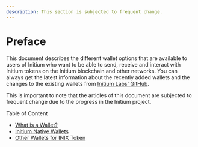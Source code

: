 ```yaml
---
description: This section is subjected to frequent change.
---
```


# Preface

This document describes the different wallet options that are available to users of Initium who want to be able to send, receive and interact with Initium tokens on the Initium blockchain and other networks. You can always get the latest information about the recently added wallets and the changes to the existing wallets from  [Initium Labs' GitHub](https://github.com/Initium-Labs).&#x20;

This is important to note that the articles of this document are subjected to frequent change due to the progress in the Initium project.&#x20;

Table of Content

* [What is a Wallet?](what-is-a-wallet.md)
* [Initium Native Wallets](initium-native-wallets.md)
* [Other Wallets for INIX Token](other-wallets.md)

